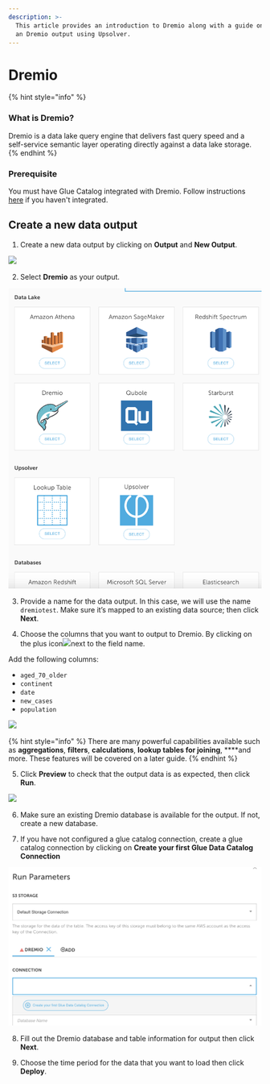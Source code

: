 ```yaml
---
description: >-
  This article provides an introduction to Dremio along with a guide on creating
  an Dremio output using Upsolver.
---
```


# Dremio

{% hint style="info" %}
### **What is Dremio?**

Dremio is a data lake query engine that delivers  fast query speed and a self-service semantic layer operating directly against a data lake storage.
{% endhint %}

### Prerequisite

You must have Glue Catalog integrated with Dremio. Follow instructions [here](https://docs.dremio.com/data-sources/aws-glue-catalog.html) if you haven't integrated.

## Create a new data output

1. Create a new data output by clicking on **Output** and **New Output**.

![](../../../.gitbook/assets/screen-shot-2020-09-05-at-11.12.59-am.png)

2. Select **Dremio** as your output.

![](../../../.gitbook/assets/image.png)

3. Provide a name for the data output. In this case, we will use the name `dremiotest`. Make sure it’s mapped to an existing data source; then click **Next**.

4. Choose the columns that you want to output to Dremio. By clicking on the plus icon![](../../../.gitbook/assets/screen-shot-2020-08-13-at-5.06.39-pm.png)next to the field name. 

Add the following columns: 

* `aged_70_older` 
* `continent` 
* `date` 
* `new_cases`
* `population` 

![](https://www.upsolver.com/wp-content/uploads/2020/07/Screen-Shot-2020-07-07-at-13.21.59.png)

{% hint style="info" %}
There are many powerful capabilities available such as **aggregations**, **filters**, **calculations**, **lookup tables for joining**, ****and more. These features will be covered on a later guide. 
{% endhint %}

5. Click **Preview** to check that the output data is as expected, then click **Run**.

![](../../../.gitbook/assets/screen-shot-2020-09-05-at-11.16.29-am.png)

6. Make sure an existing Dremio database is available for the output. If not, create a new database. 

7. If you have not configured a glue catalog connection, create a glue catalog connection by clicking on **Create your first Glue Data Catalog Connection**

![](../../../.gitbook/assets/image%20%2850%29.png)

8. Fill out the Dremio database and table information for output then click **Next**.

9. Choose the time period for the data that you want to load then click **Deploy**.

